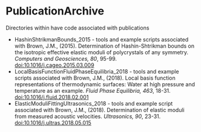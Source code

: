 # PublicationArchive
Directories within have code associated with publications

* HashinShtrikmanBounds_2015 - tools and example scripts associated with Brown, J.M., (2015). Determination of Hashin-Shtrikman bounds on the isotropic effective elastic moduli of polycrystals of any symmetry. *Computers and Geosciences, 80*, 95-99. [doi:10.1016/j.cageo.2015.03.009](https://doi.org/10.1016/j.cageo.2015.03.009)
* LocalBasisFunctionFluidPhaseEquilibria_2018 - tools and example scripts associated with Brown, J.M., (2018). Local basis function representations of thermodynamic surfaces: Water at high pressure and temperature as an example. *Fluid Phase Equilibria, 463*, 18-31. [doi:10.1016/j.fluid.2018.02.001](https://doi.org/10.1016/j.fluid.2018.02.001)
* ElasticModuliFittingUltrasonics_2018 - tools and example script associated with Brown, J.M., (2018).  Determination of elastic moduli from measured acoustic velocities. *Ultrasonics, 90*, 23-31. [doi:10.1016/j.ultras.2018.05.015](https://doi.org/10.1016/j.ultras.2018.05.015)

